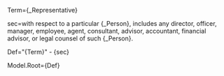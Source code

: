 Term={_Representative}

sec=with respect to a particular {_Person}, includes any director, officer, manager, employee, agent, consultant, advisor, accountant, financial advisor, or legal counsel of such {_Person}.

Def="{Term}" - {sec}

Model.Root={Def}
